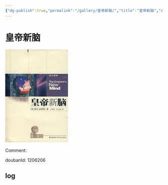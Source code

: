```yaml
---
{"dg-publish":true,"permalink":"/gallery/皇帝新脑/","title":"皇帝新脑","created":"2025-05-29T18:16:01.701+08:00"}
---
```



# 皇帝新脑

![image](https://raw.githubusercontent.com/hiraethecho/picx-images-hosting/master/picgo/20250529181600.webp)

Comment: 



doubanId: 1206206

## log

